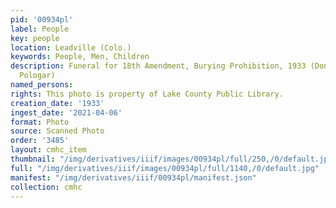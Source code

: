 ```yaml
---
pid: '00934pl'
label: People
key: people
location: Leadville (Colo.)
keywords: People, Men, Children
description: Funeral for 18th Amendment, Burying Prohibition, 1933 (Donated by Beverly
  Pologar)
named_persons: 
rights: This photo is property of Lake County Public Library.
creation_date: '1933'
ingest_date: '2021-04-06'
format: Photo
source: Scanned Photo
order: '3485'
layout: cmhc_item
thumbnail: "/img/derivatives/iiif/images/00934pl/full/250,/0/default.jpg"
full: "/img/derivatives/iiif/images/00934pl/full/1140,/0/default.jpg"
manifest: "/img/derivatives/iiif/00934pl/manifest.json"
collection: cmhc
---
```

